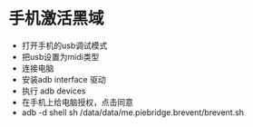 # 手机激活黑域

- 打开手机的usb调试模式
- 把usb设置为midi类型
- 连接电脑
- 安装adb interface 驱动
- 执行 adb devices
- 在手机上给电脑授权，点击同意
- adb -d shell sh /data/data/me.piebridge.brevent/brevent.sh